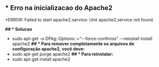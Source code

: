 ## * Erro na inicializacao do Apache2
*ERROR: Failed to start apache2.service: Unit apache2.service not found. 

**## * Solucao**
* sudo apt-get -o DPkg::Options::="--force-confmiss" --reinstall install apache2
**## * Para remover completamente os arquivos de configuração apache2, você deve:**
* sudo apt-get purge apache2
**## * Para reinstalar:**
* sudo apt-get install apache2
